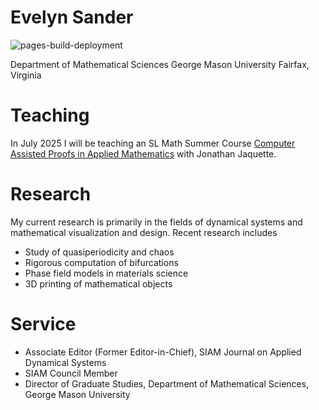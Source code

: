 
# Evelyn Sander 

![pages-build-deployment](https://github.com/academicpages/academicpages.github.io/actions/workflows/pages/pages-build-deployment/badge.svg)

Department of Mathematical Sciences
George Mason University
Fairfax, Virginia

# Teaching 

In July 2025 I will be teaching an SL Math Summer Course [Computer Assisted Proofs in Applied Mathematics](https://www.slmath.org/summer-schools/1107)
with Jonathan Jaquette. 

# Research

My current research is primarily in the fields of dynamical systems and mathematical visualization and design. Recent research includes

- Study of quasiperiodicity and chaos
- Rigorous computation of bifurcations
- Phase field models in materials science
- 3D printing of mathematical objects

# Service 

- Associate Editor (Former Editor-in-Chief), SIAM Journal on Applied Dynamical Systems 
- SIAM Council Member
- Director of Graduate Studies, Department of Mathematical Sciences, George Mason University

